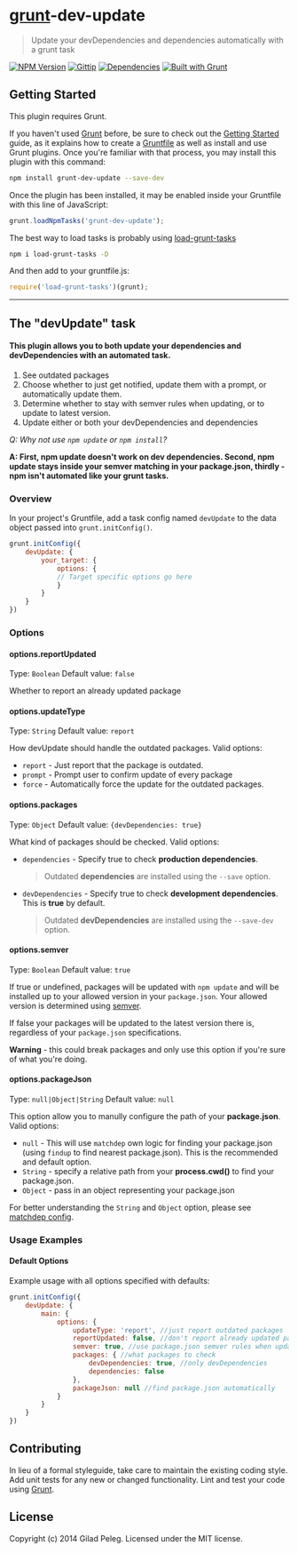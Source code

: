 # [grunt](http://gruntjs.com/)-dev-update
> Update your devDependencies and dependencies automatically with a grunt task

[![NPM Version](http://img.shields.io/npm/v/grunt-dev-update.svg)](https://npmjs.org/package/grunt-dev-update)
[![Gittip](http://img.shields.io/gittip/pgilad.svg)](https://www.gittip.com/pgilad/)
[![Dependencies](http://img.shields.io/gemnasium/pgilad/grunt-dev-update.svg)](https://gemnasium.com/pgilad/grunt-dev-update)
[![Built with Grunt](https://cdn.gruntjs.com/builtwith.png)](http://gruntjs.com/)

## Getting Started
This plugin requires Grunt.

If you haven't used [Grunt](http://gruntjs.com/) before, be sure to check out the [Getting Started](http://gruntjs.com/getting-started) guide, as it explains how to create a [Gruntfile](http://gruntjs.com/sample-gruntfile) as well as install and use Grunt plugins. Once you're familiar with that process, you may install this plugin with this command:

```bash
npm install grunt-dev-update --save-dev
```

Once the plugin has been installed, it may be enabled inside your Gruntfile with this line of JavaScript:

```js
grunt.loadNpmTasks('grunt-dev-update');
```

The best way to load tasks is probably using [load-grunt-tasks](https://github.com/sindresorhus/load-grunt-tasks)

```bash
npm i load-grunt-tasks -D
```

And then add to your gruntfile.js:
```js
require('load-grunt-tasks')(grunt);
```

***

## The "devUpdate" task

#### This plugin allows you to both update your dependencies and devDependencies with an automated task.

1. See outdated packages
2. Choose whether to just get notified, update them with a prompt, or automatically update them.
3. Determine whether to stay with semver rules when updating, or to update to latest version.
4. Update either or both your devDependencies and dependencies

*Q: Why not use `npm update` or `npm install`?*

**A: First, npm update doesn't work on dev dependencies. Second, npm update stays inside your semver matching in your package.json,
thirdly - npm isn't automated like your grunt tasks.**

### Overview
In your project's Gruntfile, add a task config named `devUpdate` to the data object passed into `grunt.initConfig()`.

```js
grunt.initConfig({
    devUpdate: {
        your_target: {
            options: {
            // Target specific options go here
            }
        }
    }
})
```

### Options

#### options.reportUpdated
Type: `Boolean`
Default value: `false`

Whether to report an already updated package

#### options.updateType
Type: `String`
Default value: `report`

How devUpdate should handle the outdated packages. Valid options:

* `report` - Just report that the package is outdated.
* `prompt` - Prompt user to confirm update of every package
* `force` - Automatically force the update for the outdated packages.

#### options.packages
Type: `Object`
Default value: `{devDependencies: true}`

What kind of packages should be checked. Valid options:

* `dependencies` - Specify true to check **production dependencies**.

    > Outdated **dependencies** are installed using the `--save` option.

* `devDependencies` - Specify true to check **development dependencies**. This is **true** by default.

    > Outdated **devDependencies** are installed using the `--save-dev` option.

#### options.semver
Type: `Boolean`
Default value: `true`

If true or undefined, packages will be updated with `npm update` and will be installed up to your allowed version in
your `package.json`. Your allowed version is determined using [semver](http://semver.org).

If false your packages will be updated to the latest version there is, regardless of your `package.json` specifications.

**Warning** - this could break packages and only use this option if you're sure of what you're doing.

#### options.packageJson
Type: `null|Object|String`
Default value: `null`

This option allow you to manully configure the path of your **package.json**. Valid options:

* `null` - This will use `matchdep` own logic for finding your package.json (using `findup` to find
nearest package.json). This is the recommended and default option.
* `String` - specify a relative path from your **process.cwd()** to find your package.json.
* `Object` - pass in an object representing your package.json

For better understanding the `String` and `Object` option, please see [matchdep config](https://github.com/tkellen/node-matchdep#config).

### Usage Examples

#### Default Options
Example usage with all options specified with defaults:

```js
grunt.initConfig({
    devUpdate: {
        main: {
            options: {
                updateType: 'report', //just report outdated packages
                reportUpdated: false, //don't report already updated packages
                semver: true, //use package.json semver rules when updating
                packages: { //what packages to check
                    devDependencies: true, //only devDependencies
                    dependencies: false
                },
                packageJson: null //find package.json automatically
            }
        }
    }
})
```

## Contributing
In lieu of a formal styleguide, take care to maintain the existing coding style. Add unit tests for any new or changed functionality. Lint and test your code using [Grunt](http://gruntjs.com/).

## License
Copyright (c) 2014 Gilad Peleg. Licensed under the MIT license.
